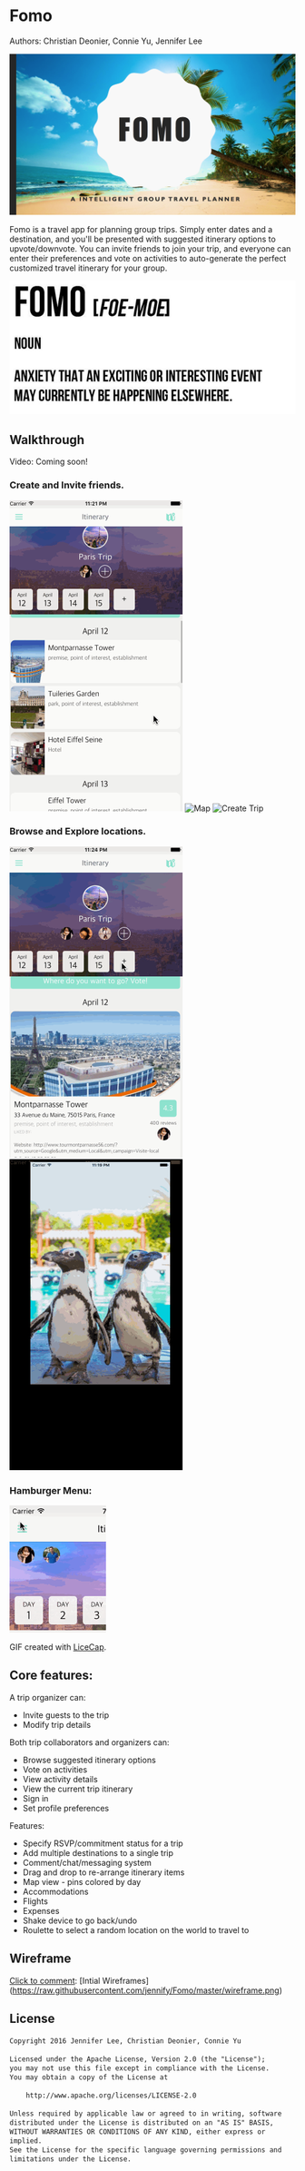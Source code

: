 # Fomo

Authors: Christian Deonier, Connie Yu, Jennifer Lee

![Fomo Banner](fomo-banner.gif)

Fomo is a travel app for planning group trips. Simply enter dates and a destination, and you'll be presented with suggested itinerary options to upvote/downvote. You can invite friends to join your trip, and everyone can enter their preferences and vote on activities to auto-generate the perfect customized travel itinerary for your group.

![Fomo Definition](fomo-definition.gif)

## Walkthrough

Video: Coming soon!

### Create and Invite friends.
![Itinerary](fomo-itinerary.gif)
![Map](fomo-map.gif)
![Create Trip](fomo-createtrip.gif)

### Browse and Explore locations.
![Browse](fomo-browse.gif)
![Login](fomo-loggingin.gif)

### Hamburger Menu:
![Corner](fomo-hamburger.gif)

GIF created with [LiceCap](http://www.cockos.com/licecap/).

## **Core** features:

A trip organizer can:
- Invite guests to the trip
- Modify trip details

Both trip collaborators and organizers can:
- Browse suggested itinerary options
- Vote on activities
- View activity details
- View the current trip itinerary
- Sign in
- Set profile preferences

Features:
- Specify RSVP/commitment status for a trip
- Add multiple destinations to a single trip
- Comment/chat/messaging system
- Drag and drop to re-arrange itinerary items
- Map view - pins colored by day
- Accommodations
- Flights
- Expenses
- Shake device to go back/undo
- Roulette to select a random location on the world to travel to

## Wireframe
[Click to comment](https://redpen.io/no4347182a45a983de):
[Intial Wireframes]
(https://raw.githubusercontent.com/jennify/Fomo/master/wireframe.png)

## License

    Copyright 2016 Jennifer Lee, Christian Deonier, Connie Yu

    Licensed under the Apache License, Version 2.0 (the "License");
    you may not use this file except in compliance with the License.
    You may obtain a copy of the License at

        http://www.apache.org/licenses/LICENSE-2.0

    Unless required by applicable law or agreed to in writing, software
    distributed under the License is distributed on an "AS IS" BASIS,
    WITHOUT WARRANTIES OR CONDITIONS OF ANY KIND, either express or implied.
    See the License for the specific language governing permissions and
    limitations under the License.
